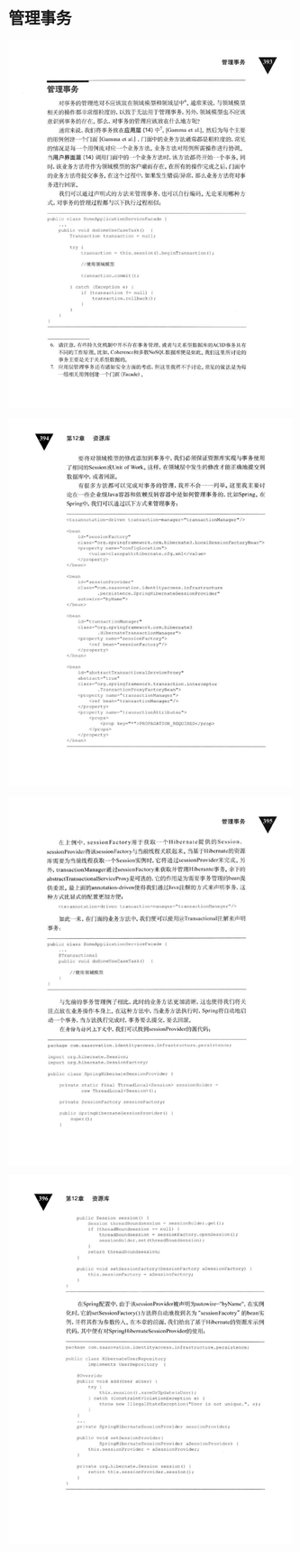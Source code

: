 # 管理事务 

<div align = "center"><img src = "images/000179.jpg"/></div>
  <p class="calibre1"><a id="calibre_link-476"></a><img src="images/000207.jpg" alt="Image 427" class="calibre2" /></p>  <p class="calibre1"><a id="calibre_link-477"></a><img src="images/000234.jpg" alt="Image 428" class="calibre2" /></p>  <p class="calibre1"><a id="calibre_link-478"></a><img src="images/000261.jpg" alt="Image 429" class="calibre2" /></p>    